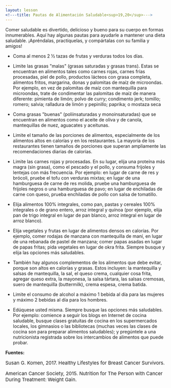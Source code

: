 ```yaml
---
layout: lesson
<!---title: Pautas de Alimentación Saludable<sup>19,20</sup>--->
---
```


Comer saludable es divertido, delicioso y bueno para su cuerpo en formas innumerables. Aquí hay algunas pautas para ayudarle a mantener una dieta saludable. ¡Apréndalas, practíquelas, y compártalas con su familia y amigos!


* Coma al menos 2 ½ tazas de frutas y verduras todos los días.

* Limite las grasas "malas" (grasas saturadas y grasas trans). Estas se encuentran en alimentos tales como carnes rojas, carnes frías procesadas, piel de pollo, productos lácteos con grasa completa, alimentos fritos, margarina, donas y palomitas de maíz de microondas. Por ejemplo, en vez de palomitas de maíz con mantequilla para microondas, trate de condimentar las palomitas de maíz de manera diferente: pimienta de limón; polvo de curry; condimento jerk; tomillo; romero; salvia; ralladura de limón y pepinillo; paprika; o mostaza seca

* Coma grasas "buenas" (poliinsaturadas y monoinsaturadas) que se encuentran en alimentos como el aceite de oliva y de canola, mantequillas de nuez, aguacates y aceitunas.

* Limite el tamaño de las porciones de alimentos, especialmente de los alimentos altos en calorías y en los restaurantes. La mayoría de los restaurantes tienen tamaños de porciones que superan ampliamente las recomendaciones diarias de calorías.

* Limite las carnes rojas y procesadas. En su lugar, elija una proteína más magra (sin grasa), como el pescado y el pollo, y consuma frijoles y lentejas con más frecuencia. Por ejemplo: en lugar de carne de res y brócoli, pruebe el tofu con verduras mixtas; en lugar de una hamburguesa de carne de res molida, pruebe una hamburguesa de frijoles negros o una hamburguesa de pavo; en lugar de enchiladas de carne con queso, prueba enchiladas de pollo con salsa de tomatillo.

* Elija alimentos 100% integrales, como pan, pastas y cereales 100% integrales o de grano entero, arroz integral y quínoa (por ejemplo, elija pan de trigo integral en lugar de pan blanco, arroz integral en lugar de arroz blanco).

* Elija vegetales y frutas en lugar de alimentos densos en calorías. Por ejemplo, comer rodajas de manzana con mantequilla de maní, en lugar de una rebanada de pastel de manzana; comer papas asadas en lugar de papas fritas; pida vegetales en lugar de okra frita. Siempre busque y elija las opciones más saludables.

* También hay algunos complementos de los alimentos que debe evitar, porque son altos en calorías y grasas. Estos incluyen: la mantequilla y salsas de mantequilla, la sal, el queso crema, cualquier cosa frita, agregar queso extra, la mayonesa, la salsa tártara, las salsas cremosas, suero de mantequilla (buttermilk), crema espesa, crema batida.

* Limite el consumo de alcohol a máximo 1 bebida al día para las mujeres y máximo 2 bebidas al día para los hombres.

* Edúquese usted misma. Siempre busque las opciones más saludables. Por ejemplo: comience a seguir los blogs en Internet de cocina saludable, busque clases gratuitas de cocina en los supermercados locales, los gimnasios o las bibliotecas (muchas veces las clases de cocina son para preparar alimentos saludables); y pregúntele a una nutricionista registrada sobre los intercambios de alimentos que puede probar.

**Fuentes:**

<span style="font-size:15px;">Susan G. Komen, 2017. Healthy Lifestyles for Breast Cancer Survivors.</span>

<span style="font-size:15px;">American Cancer Society, 2015. Nutrition for The Person with Cancer During Treatment: Weight Gain.</span>

